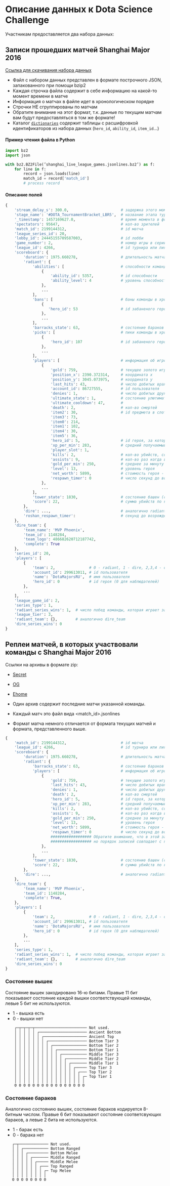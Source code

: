 Описание данных к Dota Science Challenge
========================================

Участникам предоставляется два набора данных: 

## Записи прошедших матчей Shanghai Major 2016

<a href="https://yadi.sk/d/0lCsVXKZpvxGo">Cсылка для скачивания набора данных</a>

- Файл с набором данных представлен в формате построчного JSON, запакованного при помощи bzip2
- Каждая строчка файла содержит в себе информацию на какой-то момент времени в матче
- Информация о матчах в файле идет в хронологическом порядке
- Строчки НЕ сгруппированы по матчам
- Обратите внимание на этот формат, т.к. данные по текущим матчам вам будут предоставляться в том же формате!
- Каталог [`dictionaries`](./dictionaries) содержит таблицы с расшифровкой идентификаторов из набора данных (`hero_id`, `ability_id`, `item_id`...)

#### Пример чтения файла в Python

```python
import bz2
import json

with bz2.BZ2File(’shanghai_live_league_games.jsonlines.bz2’) as f: 
    for line in f:
        record = json.loads(line)
        match_id = record['match_id']
        # process record
```

#### Описание полей

```python
{
    'stream_delay_s': 300.0,                       # задержка этого момента времени в секундах
    'stage_name': '#DOTA_TournamentBracket_LBR5',  # название этапа турнира
    '_timestamp': 1457169627.0,                    # время момента в формате unix timestamp
    'spectators': 95647,                           # кол-во зрителей
    'match_id': 2199144312,                        # id матча
    'league_series_id': 20,                        
    'lobby_id': 24445155709587003,                 # id лобби
    'game_number': 2,                              # номер игры в серии
    'league_id': 4266,                             # id турнира или лиги
    'scoreboard': {
        'duration': 1975.660278,                   # длительность матча в секундах
        'radiant': {
            'abilities': [                         # способности команды
                {
                    'ability_id': 5357,            # id способности  
                    'ability_level': 4             # уровень способности
                },
                ...
            ],
            'bans': [                              # баны команды в хронологическом порядке
                {
                   'hero_id': 53                   # id забаненого героя
                },
                ...
            ],
            'barracks_state': 63,                  # состояние бараков (см. битовую маску)
            'picks': [                             # пики команды в хронологическом порядке
                {
                    'hero_id': 107                 # id забаненого героя
                },
                ...
            ],
            'players': [                           # информация об игроках команды
                {
                    'gold': 759,                   # текущее золото игрока
                    'position_x': 2390.372314,     # координата x
                    'position_y': 3045.073975,     # координата y
                    'last_hits': 43,               # число добитых вражеских крипов
                    'account_id': 86727555,        # id пользователя
                    'denies': 1,                   # число добитых дружеских крипов
                    'ultimate_state': 1,           # состояние улютимативной способности (1 - способность доступна)
                    'ultimate_cooldown': 47,       # 
                    'death': 2,                    # кол-во смертей
                    'item2': 30,                   # id предмета в слоте
                    'item3': 73, 
                    'item0': 214, 
                    'item1': 102, 
                    'item4': 30, 
                    'item5': 36, 
                    'hero_id': 5,                  # id героя, за которого играет игрок
                    'xp_per_min': 283,             # средний получаемый игроком опыт в минуту
                    'player_slot': 1,              
                    'kills': 2,                    # кол-во убийств, совершённых героем
                    'assists': 9,                  # кол-во раз когда игрок помогал совершать убийства
                    'gold_per_min': 250,           # среднее за минуту зарабатываемое игроком золото 
                    'level': 13,                   # уровень героя
                    'net_worth': 5899,             # стоимость героя - сумма имеющегося золота и стоимости всех предметов
                    'respawn_timer': 0             # число секунд до возрождения героя
                },
                ...
            ],
            'tower_state': 1830,                   # состояние башен (см. битовую маску)
            'score': 22,                           # сумма убийств по команде
        },
        'dire': ...,                               # аналогично radiant
        'roshan_respawn_timer':                    # секунд до возрождения рошана (местного босса)
    }, 
    'dire_team': {
        'team_name': 'MVP Phoenix', 
        'team_id': 1148284, 
        'team_logo': 486682620712187742, 
        'complete': True
    }, 
    'series_id': 20, 
    'players': [
        {
            'team': 2,               # 0 - radiant, 1 - dire, 2,3,4 - others (spectators)
            'account_id': 299613011, # id пользователя
            'name': 'DotaMajorsRU',  # имя пользователя
            'hero_id': 0             # id героя (0 для наблюдателей)
        },
        ...
    ], 
    'league_game_id': 2,
    'series_type': 1, 
    'radiant_series_wins': 1,  # число побед команды, которая играет за radiant, в серии
    'league_tier': 3, 
    'radiant_team': {},        # аналогично dire_team       
    'dire_series_wins': 0
}
```

## Реплеи матчей, в которых участвовали команды с Shanghai Major 2016

Ссылки на архивы в формате zip:
- <a href="https://yadi.sk/d/TSy7TIHopwEha">Secret</a>
- <a href="https://yadi.sk/d/Q0DT-5u2pwEoF">OG</a>
- <a href="https://yadi.sk/d/mpk-CR6XpwEqC">Ehome</a>

- Один архив содержит последние матчи указанной команды.
- Каждый матч это файл вида <match_id>.jsonlines
- Формат матча немного отличается от формата текущих матчей и формата, представленного выше.

```python
{
    'match_id': 2199144312,                        # id матча
    'league_id': 4266,                             # id турнира или лиги
    'scoreboard': {
        'duration': 1975.660278,                   # длительность матча в секундах
        'radiant': {
            'barracks_state': 63,                  # состояние бараков (см. битовую маску)
            'players': [                           # информация об игроках команды
                {
                    'gold': 759,                   # текущее золото игрока
                    'last_hits': 43,               # число добитых вражеских крипов
                    'denies': 1,                   # число добитых дружеских крипов
                    'death': 2,                    # кол-во смертей
                    'hero_id': 5,                  # id героя, за которого играет игрок
                    'xp_per_min': 283,             # средний получаемый игроком опыт в минуту   
                    'kills': 2,                    # кол-во убийств, совершённых героем
                    'assists': 9,                  # кол-во раз когда игрок помогал совершать убийства
                    'gold_per_min': 250,           # среднее за минуту зарабатываемое игроком золото 
                    'level': 13,                   # уровень героя
                    'net_worth': 5899,             # стоимость героя - сумма имеющегося золота и стоимости всех предметов
                    'respawn_timer': 0             # число секунд до возрождения героя
                    ################## Обратите внимание, что в этой записи нет account_id, 
                    ################## но порядок записей совпадает с порядком записей в поле 'players'
                },
                ...
            ],
            'tower_state': 1830,                   # состояние башен (см. битовую маску)
            'score': 22,                           # сумма убийств по команде
        },
        'dire': ...,                               # аналогично radiant
    }, 
    'dire_team': {
        'team_name': 'MVP Phoenix', 
        'team_id': 1148284, 
        'complete': True,
    }, 
    'players': [
        {
            'team': 2,               # 0 - radiant, 1 - dire, 2,3,4 - others (spectators)
            'account_id': 299613011, # id пользователя
            'name': 'DotaMajorsRU',  # имя пользователя
            'hero_id': 0             # id героя (0 для наблюдателей)
        },
        ...
    ], 
    'series_type': 1, 
    'radiant_series_wins': 1,  # число побед команды, которая играет за radiant, в серии
    'radiant_team': {},        # аналогично dire_team       
    'dire_series_wins': 0
}
```

### Состояние вышек
Состояние вышек закодировано 16-ю битами. Правые 11 бит показывают состояние каждой вышки соответствующей команды, левые 5 бит не используются.

- 1 - вышка есть
- 0 - вышки нет

```
    ┌─┬─┬─┬─┬─────────────────────── Not used.
    │ │ │ │ │ ┌───────────────────── Ancient Bottom
    │ │ │ │ │ │ ┌─────────────────── Ancient Top
    │ │ │ │ │ │ │ ┌───────────────── Bottom Tier 3
    │ │ │ │ │ │ │ │ ┌─────────────── Bottom Tier 2
    │ │ │ │ │ │ │ │ │ ┌───────────── Bottom Tier 1
    │ │ │ │ │ │ │ │ │ │ ┌─────────── Middle Tier 3
    │ │ │ │ │ │ │ │ │ │ │ ┌───────── Middle Tier 2
    │ │ │ │ │ │ │ │ │ │ │ │ ┌─────── Middle Tier 1
    │ │ │ │ │ │ │ │ │ │ │ │ │ ┌───── Top Tier 3
    │ │ │ │ │ │ │ │ │ │ │ │ │ │ ┌─── Top Tier 2
    │ │ │ │ │ │ │ │ │ │ │ │ │ │ │ ┌─ Top Tier 1
    │ │ │ │ │ │ │ │ │ │ │ │ │ │ │ │
    0 0 0 0 0 0 0 0 0 0 0 0 0 0 0 0
```

### Состояние бараков
Аналогично состоянию вышек, состояние бараков кодируется 8-битным числом. Правые 6 бит показывают состояние соответсвующих бараков, а левые 2 бита не используются.

- 1 - барак есть
- 0 - барака нет
```
   ┌─┬───────────── Not used.
   │ │ ┌─────────── Bottom Ranged
   │ │ │ ┌───────── Bottom Melee
   │ │ │ │ ┌─────── Middle Ranged
   │ │ │ │ │ ┌───── Middle Melee
   │ │ │ │ │ │ ┌─── Top Ranged
   │ │ │ │ │ │ │ ┌─ Top Melee
   │ │ │ │ │ │ │ │
   0 0 0 0 0 0 0 0
```
